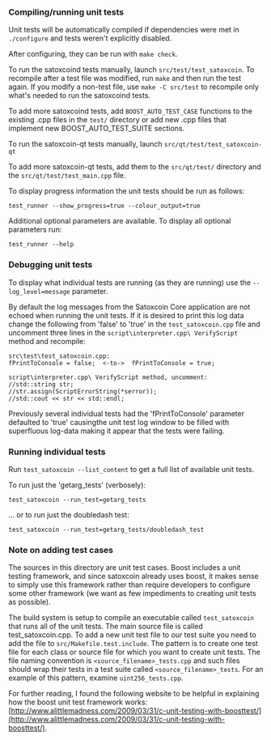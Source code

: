 ### Compiling/running unit tests

Unit tests will be automatically compiled if dependencies were met in `./configure`
and tests weren't explicitly disabled.

After configuring, they can be run with `make check`.

To run the satoxcoind tests manually, launch `src/test/test_satoxcoin`. To recompile
after a test file was modified, run `make` and then run the test again. If you
modify a non-test file, use `make -C src/test` to recompile only what's needed
to run the satoxcoind tests.

To add more satoxcoind tests, add `BOOST_AUTO_TEST_CASE` functions to the existing
.cpp files in the `test/` directory or add new .cpp files that
implement new BOOST_AUTO_TEST_SUITE sections.

To run the satoxcoin-qt tests manually, launch `src/qt/test/test_satoxcoin-qt`

To add more satoxcoin-qt tests, add them to the `src/qt/test/` directory and
the `src/qt/test/test_main.cpp` file.

To display progress information the unit tests should be run as follows:

`test_runner --show_progress=true --colour_output=true`

Additional optional parameters are available. To display all optional parameters run:

`test_runner --help`

### Debugging unit tests

To display what individual tests are running (as they are running) use the
`--log_level=message` parameter.  

By default the log messages from the Satoxcoin Core application are not echoed 
when running the unit tests.  If it is desired to print this log data change 
the following from 'false' to 'true' in the `test_satoxcoin.cpp` file and uncomment
three lines in the `script\interpreter.cpp\ VerifyScript` method and recompile:

    src\test\test_satoxcoin.cpp:
    fPrintToConsole = false;  <-to->  fPrintToConsole = true;

    script\interpreter.cpp\ VerifyScript method, uncomment:
    //std::string str;
    //str.assign(ScriptErrorString(*serror));
    //std::cout << str << std::endl;

Previously several individual tests had the 'fPrintToConsole' parameter defaulted to 
'true' causingthe unit test log window to be filled with superfluous log-data making 
it appear that the tests were failing.

### Running individual tests

Run `test_satoxcoin --list_content` to get a full list of available unit tests.

To run just the 'getarg_tests' (verbosely):

    test_satoxcoin --run_test=getarg_tests

... or to run just the doubledash test:

    test_satoxcoin --run_test=getarg_tests/doubledash_test

### Note on adding test cases

The sources in this directory are unit test cases.  Boost includes a
unit testing framework, and since satoxcoin already uses boost, it makes
sense to simply use this framework rather than require developers to
configure some other framework (we want as few impediments to creating
unit tests as possible).

The build system is setup to compile an executable called `test_satoxcoin`
that runs all of the unit tests.  The main source file is called
test_satoxcoin.cpp. To add a new unit test file to our test suite you need 
to add the file to `src/Makefile.test.include`. The pattern is to create 
one test file for each class or source file for which you want to create 
unit tests.  The file naming convention is `<source_filename>_tests.cpp` 
and such files should wrap their tests in a test suite 
called `<source_filename>_tests`. For an example of this pattern, 
examine `uint256_tests.cpp`.

For further reading, I found the following website to be helpful in
explaining how the boost unit test framework works:
[http://www.alittlemadness.com/2009/03/31/c-unit-testing-with-boosttest/](http://www.alittlemadness.com/2009/03/31/c-unit-testing-with-boosttest/).
